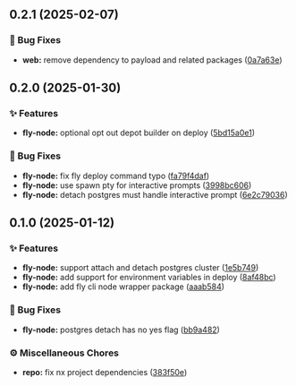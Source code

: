 ## 0.2.1 (2025-02-07)

### 🐞 Bug Fixes

- **web:** remove dependency to payload and related packages ([0a7a63e](https://github.com/codeware-sthlm/codeware/commit/0a7a63e))

## 0.2.0 (2025-01-30)

### ✨ Features

- **fly-node:** optional opt out depot builder on deploy ([5bd15a0e1](https://github.com/codeware-sthlm/codeware/commit/5bd15a0e1))

### 🐞 Bug Fixes

- **fly-node:** fix fly deploy command typo ([fa79f4daf](https://github.com/codeware-sthlm/codeware/commit/fa79f4daf))
- **fly-node:** use spawn pty for interactive prompts ([3998bc606](https://github.com/codeware-sthlm/codeware/commit/3998bc606))
- **fly-node:** detach postgres must handle interactive prompt ([6e2c79036](https://github.com/codeware-sthlm/codeware/commit/6e2c79036))

## 0.1.0 (2025-01-12)

### ✨ Features

- **fly-node:** support attach and detach postgres cluster ([1e5b749](https://github.com/codeware-sthlm/codeware/commit/1e5b749))
- **fly-node:** add support for environment variables in deploy ([8af48bc](https://github.com/codeware-sthlm/codeware/commit/8af48bc))
- **fly-node:** add fly cli node wrapper package ([aaab584](https://github.com/codeware-sthlm/codeware/commit/aaab584))

### 🐞 Bug Fixes

- **fly-node:** postgres detach has no yes flag ([bb9a482](https://github.com/codeware-sthlm/codeware/commit/bb9a482))

### ⚙️ Miscellaneous Chores

- **repo:** fix nx project dependencies ([383f50e](https://github.com/codeware-sthlm/codeware/commit/383f50e))